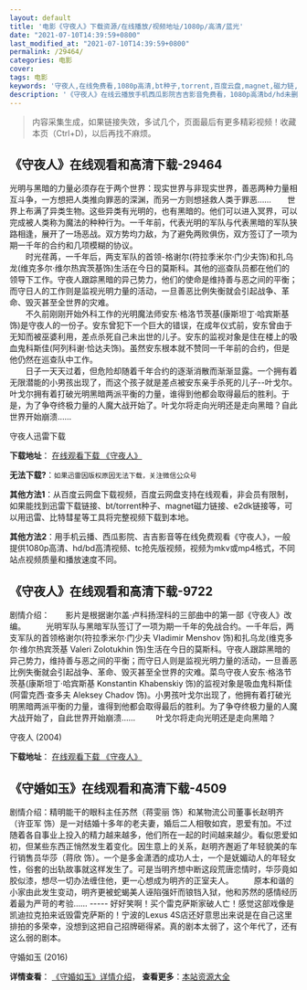 ```yaml
---
layout: default
title: '电影《守夜人》下载资源/在线播放/视频地址/1080p/高清/蓝光'
date: "2021-07-10T14:39:59+0800"
last_modified_at: "2021-07-10T14:39:59+0800"
permalink: /29464/
categories: 电影
cover:
tags: 电影
keywords: '守夜人,在线免费看,1080p高清,bt种子,torrent,百度云盘,magnet,磁力链,迅雷下载资源'
description: '《守夜人》在线云播放手机西瓜影院吉吉影音免费看，1080p高清bd/hd未删减完整版和tc抢先枪版，mkv/mp4格式，附带bt/torrent种子、magnet/磁力链、百度云盘、网盘资源迅雷下载链接'
---
```


>内容采集生成，如果链接失效，多试几个，页面最后有更多精彩视频！收藏本页（Ctrl+D)，以后再找不麻烦。


## 《守夜人》在线观看和高清下载-29464

光明与黑暗的力量必须存在于两个世界：现实世界与非现实世界，善恶两种力量相互斗争，一方想把人类推向罪恶的深渊，而另一方则想拯救人类于罪恶……　　世界上布满了异类生物。这些异类有光明的，也有黑暗的。他们可以进入冥界，可以完成被人类称为魔法的种种行为。一千年前，代表光明的军队与代表黑暗的军队狭路相逢，展开了一场恶战。双方势均力敌，为了避免两败俱伤，双方签订了一项为期一千年的合约和几项模糊的协议。<br />　　时光荏苒，一千年后，两支军队的首领-格谢尔(符拉季米尔&middot;门少夫饰)和扎乌龙(维克多尔·维尔热宾茨基饰)生活在今日的莫斯科。其他的巡查队员都在他们的领导下工作。守夜人跟踪黑暗的异己势力，他们的使命是维持善与恶之间的平衡；而守日人的工作则是监视光明力量的活动，一旦善恶比例失衡就会引起战争、革命、毁灭甚至全世界的灾难。<br />　　不久前刚刚开始外科工作的光明魔法师安东&middot;格洛节茨基(康斯坦丁·哈宾斯基饰)是守夜人的一份子。安东曾犯下一个巨大的错误，在成年仪式前，安东曾由于无知而被巫婆利用，差点杀死自己未出世的儿子。安东的监视对象是住在楼上的吸血鬼科斯佳(阿列科谢·恰达夫饰)。虽然安东根本就不赞同一千年前的合约，但是他仍然在巡查队中工作。<br />　　日子一天天过着，但危险却随着千年合约的逐渐消散而渐渐显露。一个拥有着无限潜能的小男孩出现了，而这个孩子就是差点被安东亲手杀死的儿子--叶戈尔。叶戈尔拥有着打破光明黑暗两派平衡的力量，谁得到他都会取得最后的胜利。于是，为了争夺终极力量的人魔大战开始了。叶戈尔将走向光明还是走向黑暗？自此世界开始崩溃&hellip;…


守夜人迅雷下载

**下载地址**： [在线观看下载 《守夜人》](https://www.993dy.com//vod-detail-id-19185.html) 


**无法下载?**：`如果迅雷因版权原因无法下载，关注微信公众号 `

**其他方法1**：从百度云网盘下载视频，百度云网盘支持在线观看，非会员有限制，如果能找到迅雷下载链接、bt/torrent种子、magnet磁力链接、e2dk链接等，可以用迅雷、比特彗星等工具将完整视频下载到本地。

**其他方法2**：用手机云播、西瓜影院、吉吉影音等在线免费观看《守夜人》，一般提供1080p高清、hd/bd高清视频、tc抢先版视频，视频为mkv或mp4格式，不同站点视频质量和播放速度不同。


## 《守夜人》在线观看和高清下载-9722

剧情介绍：　　影片是根据谢尔盖·卢科扬涅科的三部曲中的第一部《守夜人》改编。  　　光明军队与黑暗军队签订了一项为期一千年的免战合约。一千年后，两支军队的首领格谢尔(符拉季米尔·门少夫 Vladimir Menshov 饰)和扎乌龙(维克多尔·维尔热宾茨基 Valeri Zolotukhin 饰)生活在今日的莫斯科。守夜人跟踪黑暗的异己势力，维持善与恶之间的平衡；而守日人则是监视光明力量的活动，一旦善恶比例失衡就会引起战争、革命、毁灭甚至全世界的灾难。菜鸟守夜人安东·格洛节茨基(康斯坦丁·哈宾斯基 Konstantin Khabenskiy 饰)的监视对象是吸血鬼科斯佳(阿雷克西·查多夫 Aleksey Chadov 饰)。小男孩叶戈尔出现了，他拥有着打破光明黑暗两派平衡的力量，谁得到他都会取得最后的胜利。为了争夺终极力量的人魔大战开始了，自此世界开始崩溃……  　　叶戈尔将走向光明还是走向黑暗？


守夜人 (2004)

**下载地址**： [在线观看下载 《守夜人》](https://www.btbtdy.me/btdy/dy9100.html) 


## 《守婚如玉》在线观看和高清下载-4509

剧情介绍：精明能干的眼科主任苏然（蒋雯丽 饰）和某物流公司董事长赵明齐（许亚军 饰）是一对结婚十多年的老夫妻，婚后二人相敬如宾，恩爱有加。不过随着各自事业上投入的精力越来越多，他们所在一起的时间越来越少。看似恩爱如初，但某些东西正悄然发生着变化。因生意上的关系，赵明齐邂逅了年轻貌美的车行销售员华莎（蒋欣 饰）。一个是多金潇洒的成功人士，一个是妩媚动人的年轻女性，俗套的出轨故事就这样发生了。可是当明齐想中断这段荒唐恋情时，华莎竟如胶似漆，想尽一切办法缠住他，更一心想成为明齐的正室夫人。  　　原本和谐的小家由此发生变动，明齐更被蛇蝎美人诬陷强奸而锒铛入狱，他和苏然的感情经历着最为严苛的考验…… ----- 好好笑啊！买个雷克萨斯家破人亡！感觉这部戏像是凯迪拉克拍来诋毁雷克萨斯的！宁波的Lexus 4S店还好意思出来说是在自己这里排拍的多荣幸，没想到这把自己招牌砸得紧。真的剧本太弱了，这个年代了，还有这么弱的剧本。


守婚如玉 (2016)

**详情查看**： [《守婚如玉》详情介绍](/movie/4509/)， **查看更多**：[本站资源大全](/movie/t/all/)

